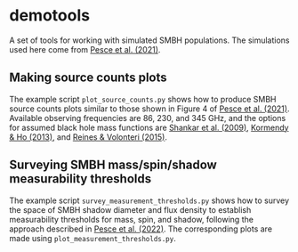 # demotools

A set of tools for working with simulated SMBH populations.  The simulations used here come from [Pesce et al. (2021)](https://ui.adsabs.harvard.edu/abs/2021ApJ...923..260P/abstract).

## Making source counts plots

The example script `plot_source_counts.py` shows how to produce SMBH source counts plots similar to those shown in Figure 4 of [Pesce et al. (2021)](https://ui.adsabs.harvard.edu/abs/2021ApJ...923..260P/abstract).  Available observing frequencies are 86, 230, and 345 GHz, and the options for assumed black hole mass functions are [Shankar et al. (2009)](https://ui.adsabs.harvard.edu/abs/2009ApJ...690...20S/abstract), [Kormendy & Ho (2013)](https://ui.adsabs.harvard.edu/abs/2013ARA%26A..51..511K/abstract), and [Reines & Volonteri (2015)](https://ui.adsabs.harvard.edu/abs/2015ApJ...813...82R/abstract).

## Surveying SMBH mass/spin/shadow measurability thresholds

The example script `survey_measurement_thresholds.py` shows how to survey the space of SMBH shadow diameter and flux density to establish measurability thresholds for mass, spin, and shadow, following the approach described in [Pesce et al. (2022)](https://ui.adsabs.harvard.edu/abs/2022Galax..10..109P/abstract).  The corresponding plots are made using `plot_measurement_thresholds.py`.
